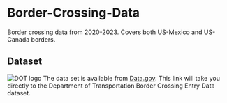# Border-Crossing-Data
Border crossing data from 2020-2023.  Covers both US-Mexico and US-Canada borders. 

## Dataset
![DOT logo](https://upload.wikimedia.org/wikipedia/commons/8/81/US_DOT_Triskelion.png)
The data set is available from [Data.gov](https://catalog.data.gov/dataset/border-crossing-entry-data-683ae).  This
link will take you directly to the Department of Transportation Border Crossing Entry Data dataset.
